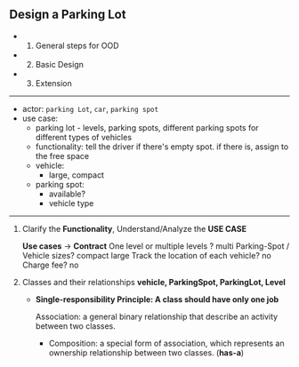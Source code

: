 ## Design a Parking Lot

- 1. General steps for OOD
- 2. Basic Design
- 3. Extension
---
- actor: `parking Lot`, `car`, `parking spot`
- use case:
  - parking lot - levels, parking spots, different parking spots for different types of vehicles
  - functionality: tell the driver if there's empty spot. if there is, assign to the free space
  - vehicle:
    - large, compact
  - parking spot: 
    - available? 
    - vehicle type
---

1. Clarify the **Functionality**, Understand/Analyze the **USE CASE**

    **Use cases** -> **Contract**
    One level or multiple levels ? multi
    Parking-Spot / Vehicle sizes? compact large
    Track the location of each vehicle? no
    Charge fee? no

2. Classes and their relationships
**vehicle, ParkingSpot, ParkingLot, Level**
    
   - **Single-responsibility Principle: A class should have only one job**

        Association: a general binary relationship that describe an activity between two classes.
        - Composition: a special form of association, which represents an ownership relationship
          between two classes. (**has-a**)